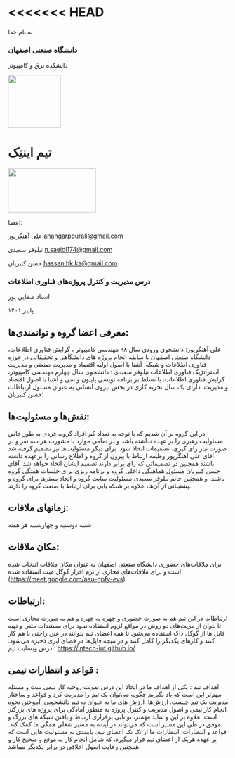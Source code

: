 <<<<<<< HEAD
=======

به نام خدا



### دانشگاه صنعتی اصفهان
دانشکده برق و کامپیوتر

<!-- ![iut logo](/assets/img/iut-logo.png) -->
<p>
<img src="assets/img/iut-logo.png"  width="120" height="120">
</p>

<!-- ## منشور تیمی -->
# تیم اینتِک

<!-- ![intech logo](/assets/img/intech-logo.png) -->
<!-- <img src="https://github.com/intech-iut/intech-iut.github.io/blob/main/assets/img/intech-logo.png"  width="200" height="100"> -->
<p>
<img src="assets/img/intech-logo.png"  width="200" height="100">
</p>

اعضا:

علی آهنگرپور
ahangarpourali@gmail.com

نیلوفر سعیدی
n.saeidi174@gmail.com

حسن کبیریان
hassan.hk.ka@gmail.com


### درس مدیریت و کنترل پروژه‌های فناوری اطلاعات

استاد صفايي پور 



پاییز ۱۴۰۱
## معرفی اعضا گروه و توانمندی‌ها:


علی آهنگرپور: دانشجوی ورودی سال ۹۸ مهندسی کامپیوتر ، گرایش فناوری اطلاعات، دانشگاه صنعتی اصفهان با سابقه انجام پروژه های دانشگاهی و تحقیقاتی در حوزه فناوری اطلاعات و شبکه، آشنا با اصول اولیه اقتصاد و مدیریت صنعتی و مدیریت استراتژیک فناوری اطلاعات
نیلوفر سعیدی : دانشجوی سال چهارم مهندسی کامپیوتر، گرایش فناوری اطلاعات، با تسلط بر برنامه نویسی پایتون و سی و آشنا با اصول اقتصاد و مدیریت، دارای یک سال تجربه کاری در بخش نیروی انسانی به عنوان مسئول ارتباطات
حسن کبیریان: 



## نقش‌ها و مسئولیت‌ها:
   در این گروه بر آن شدیم که با توجه به تعداد کم افراد گروه، فردی به طور خاص مسئولیت رهبری را بر عهده نداشته باشد و در تمامی موارد با مشورت هر سه نفر و در صورت نیاز رای گیری، تصمیمات اتخاذ شود. برای دیگر مسئولیت‌ها نیز تصمیم گرفته شد آقای علی آهنگرپور وظیفه ارتباط با بیرون از گروه و اطلاع رسانی را برعهده داشته باشند همچنین در تصمیماتی که رای برابر دارند تصمیم ایشان اتخاذ خواهد شد. آقای حسن کبیریان مسئول هماهنگی داخلی گروه و برنامه ریزی برای جلسات هفتگی گروه باشند. و همچنین خانم نیلوفر سعیدی مسئولیت سایت گروه و ایجاد بسترها برای گروه و پشتیبانی از آن‌ها، علاوه بر شبکه یابی برای ارتباط با صنعت گروه را دارند. 

## زمانهای ملاقات:

شنبه دوشنبه و چهارشنبه هر هفته


## مکان ملاقات:
برای ملاقات‌های حضوری دانشگاه صنعتی اصفهان به عنوان مکان ملاقات انتخاب شده است و برای ملاقات‌های مجازی از نرم افزار گوگل میت استفاده شده.(https://meet.google.com/aau-gpfy-evs)

## ارتباطات:
ارتباطات در این تیم هم به صورت حضوری و چهره به چهره و هم به صورت مجازی است تا بتوان از مزیت‌های دو روش در مواقع لزوم استفاده نمود 
برای مستندات متنی و تهیه فایل ها از گوگل داک استفاده می‌شود تا همه اعضای تیم بتوانند در عین راحتی با هم کار کنند و کارهای یکدیگر را کامل کنند و در نتیجه فایل‌ها در فضای ابری ذخیره می‌شود.
آدرس وبسایت تیم: https://intech-iut.github.io/


## قواعد و انتظارات تیمی :
اهداف تیم :
 یکی از اهداف ما در اتخاذ این درس تقویت روحیه کار تیمی ست و مسئله مهم‌تر این است که یاد بگیریم چگونه می‌توان یک تیم را مدیریت کرد و قواعد و ساختار مدیریت یک تیم چیست.
ارزش‌ها:
ارزش های ما به عنوان یه تیم دانشجویی، آموختن نحوه انجام کار تیمی و اصول مدیریت و کنترل پروژه به منظور آمادگی برای پروژه های بزرگتر است. علاوه بر این و شاید مهمتر، توانایی برقراری ارتباط و یافتن شبکه های بزرگ و موفق در طی این مسیر است که می‌تواند در آینده به مسیر شغلی همگی ما کمک کند.
قواعد و انتظارات:
انتظارات ما از تک تک اعضای تیم، پایبندی به مسئولیت هایی است که بر عهده هریک از اعضای تیم قرار میگیرد، که شامل انجام کار به موقع و صحیح کار و همچنین رعایت اصول اخلاقی در برابر یکدیگر میباشد.

<!-- >>>>>>> a7c418d3e35eb67fbd1b65f04340e8ef03e75921
# intech-iut -->
